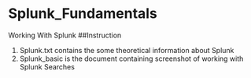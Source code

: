 # Splunk_Fundamentals
Working With Splunk 
##Instruction
1. Splunk.txt contains the some theoretical information about Splunk
2. Splunk_basic is the document containing screenshot of working with Splunk Searches
